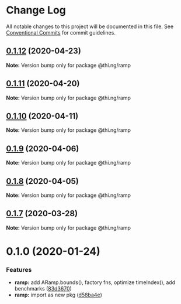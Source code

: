 # Change Log

All notable changes to this project will be documented in this file.
See [Conventional Commits](https://conventionalcommits.org) for commit guidelines.

## [0.1.12](https://github.com/thi-ng/umbrella/compare/@thi.ng/ramp@0.1.11...@thi.ng/ramp@0.1.12) (2020-04-23)

**Note:** Version bump only for package @thi.ng/ramp





## [0.1.11](https://github.com/thi-ng/umbrella/compare/@thi.ng/ramp@0.1.10...@thi.ng/ramp@0.1.11) (2020-04-20)

**Note:** Version bump only for package @thi.ng/ramp





## [0.1.10](https://github.com/thi-ng/umbrella/compare/@thi.ng/ramp@0.1.9...@thi.ng/ramp@0.1.10) (2020-04-11)

**Note:** Version bump only for package @thi.ng/ramp





## [0.1.9](https://github.com/thi-ng/umbrella/compare/@thi.ng/ramp@0.1.8...@thi.ng/ramp@0.1.9) (2020-04-06)

**Note:** Version bump only for package @thi.ng/ramp





## [0.1.8](https://github.com/thi-ng/umbrella/compare/@thi.ng/ramp@0.1.7...@thi.ng/ramp@0.1.8) (2020-04-05)

**Note:** Version bump only for package @thi.ng/ramp





## [0.1.7](https://github.com/thi-ng/umbrella/compare/@thi.ng/ramp@0.1.6...@thi.ng/ramp@0.1.7) (2020-03-28)

**Note:** Version bump only for package @thi.ng/ramp





# 0.1.0 (2020-01-24)

### Features

* **ramp:** add ARamp.bounds(), factory fns, optimize timeIndex(), add benchmarks ([83d3670](https://github.com/thi-ng/umbrella/commit/83d3670c7322fd2b47c27e0bda896b9ab83ffd7c))
* **ramp:** import as new pkg ([d58ba4e](https://github.com/thi-ng/umbrella/commit/d58ba4ed4d2ba76ca9c748cf23fcd86a0ff9cca7))
